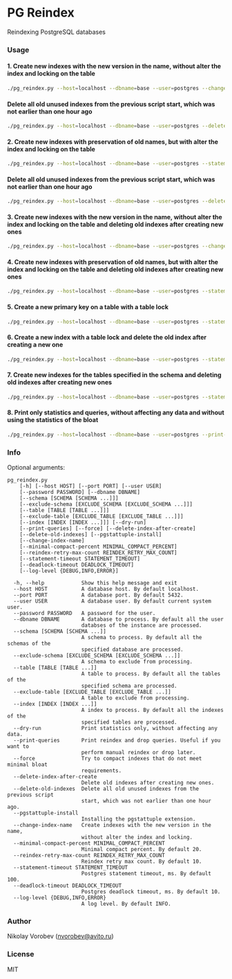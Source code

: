# PG Reindex
Reindexing PostgreSQL databases

### Usage

#### 1. Create new indexes with the new version in the name, without alter the index and locking on the table
```bash
./pg_reindex.py --host=localhost --dbname=base --user=postgres --change-index-name --print-queries
```
#### Delete all old unused indexes from the previous script start, which was not earlier than one hour ago
```bash
./pg_reindex.py --host=localhost --dbname=base --user=postgres --delete-old-indexes
```
#### 2. Create new indexes with preservation of old names, but with alter the index and locking on the table
```bash
./pg_reindex.py --host=localhost --dbname=base --user=postgres --statement-timeout 200 --deadlock-timeout 20 --print-queries
```
#### Delete all old unused indexes from the previous script start, which was not earlier than one hour ago
```bash
./pg_reindex.py --host=localhost --dbname=base --user=postgres --delete-old-indexes
```
#### 3. Create new indexes with the new version in the name, without alter the index and locking on the table and deleting old indexes after creating new ones
```bash
./pg_reindex.py --host=localhost --dbname=base --user=postgres --change-index-name --print-queries --delete-index-after-create
```
#### 4. Create new indexes with preservation of old names, but with alter the index and locking on the table and deleting old indexes after creating new ones
```bash
./pg_reindex.py --host=localhost --dbname=base --user=postgres --statement-timeout 200 --deadlock-timeout 20 --print-queries --delete-index-after-create
```
#### 5. Create a new primary key on a table with a table lock
```bash
./pg_reindex.py --host=localhost --dbname=base --user=postgres --statement-timeout 200 --deadlock-timeout 20 --print-queries --index base.items_pkey
```
#### 6. Create a new index with a table lock and delete the old index after creating a new one
```bash
./pg_reindex.py --host=localhost --dbname=base --user=postgres --statement-timeout 200 --deadlock-timeout 20 --print-queries --delete-index-after-create --index base.items_time_idx
```
#### 7. Create new indexes for the tables specified in the schema and deleting old indexes after creating new ones
```bash
./pg_reindex.py --host=localhost --dbname=base --user=postgres --statement-timeout 200 --deadlock-timeout 20 --print-queries --delete-index-after-create --schema base
```
#### 8. Print only statistics and queries, without affecting any data and without using the statistics of the bloat
```bash
./pg_reindex.py --host=localhost --dbname=base --user=postgres --print-queries --delete-index-after-create --force --dry-run
```

### Info

Optional arguments:
```
pg_reindex.py 
    [-h] [--host HOST] [--port PORT] [--user USER]
    [--password PASSWORD] [--dbname DBNAME]
    [--schema [SCHEMA [SCHEMA ...]]]
    [--exclude-schema [EXCLUDE_SCHEMA [EXCLUDE_SCHEMA ...]]]
    [--table [TABLE [TABLE ...]]]
    [--exclude-table [EXCLUDE_TABLE [EXCLUDE_TABLE ...]]]
    [--index [INDEX [INDEX ...]]] [--dry-run]
    [--print-queries] [--force] [--delete-index-after-create]
    [--delete-old-indexes] [--pgstattuple-install]
    [--change-index-name]
    [--minimal-compact-percent MINIMAL_COMPACT_PERCENT]
    [--reindex-retry-max-count REINDEX_RETRY_MAX_COUNT]
    [--statement-timeout STATEMENT_TIMEOUT]
    [--deadlock-timeout DEADLOCK_TIMEOUT]
    [--log-level {DEBUG,INFO,ERROR}]

  -h, --help            Show this help message and exit
  --host HOST           A database host. By default localhost.
  --port PORT           A database port. By default 5432.
  --user USER           A database user. By default current system user.
  --password PASSWORD   A password for the user.
  --dbname DBNAME       A database to process. By default all the user
                        databses of the instance are processed.
  --schema [SCHEMA [SCHEMA ...]]
                        A schema to process. By default all the schemas of the
                        specified database are processed.
  --exclude-schema [EXCLUDE_SCHEMA [EXCLUDE_SCHEMA ...]]
                        A schema to exclude from processing.
  --table [TABLE [TABLE ...]]
                        A table to process. By default all the tables of the
                        specified schema are processed.
  --exclude-table [EXCLUDE_TABLE [EXCLUDE_TABLE ...]]
                        A table to exclude from processing.
  --index [INDEX [INDEX ...]]
                        A index to process. By default all the indexes of the
                        specified tables are processed.
  --dry-run             Print statistics only, without affecting any data.
  --print-queries       Print reindex and drop queries. Useful if you want to
                        perform manual reindex or drop later.
  --force               Try to compact indexes that do not meet minimal bloat
                        requirements.
  --delete-index-after-create
                        Delete old indexes after creating new ones.
  --delete-old-indexes  Delete all old unused indexes from the previous script
                        start, which was not earlier than one hour ago.
  --pgstattuple-install
                        Installing the pgstattuple extension.
  --change-index-name   Create indexes with the new version in the name,
                        without alter the index and locking.
  --minimal-compact-percent MINIMAL_COMPACT_PERCENT
                        Minimal compact percent. By default 20.
  --reindex-retry-max-count REINDEX_RETRY_MAX_COUNT
                        Reindex retry max count. By default 10.
  --statement-timeout STATEMENT_TIMEOUT
                        Postgres statement timeout, ms. By default 100.
  --deadlock-timeout DEADLOCK_TIMEOUT
                        Postgres deadlock timeout, ms. By default 10.
  --log-level {DEBUG,INFO,ERROR}
                        A log level. By default INFO.
```

### Author

Nikolay Vorobev (nvorobev@avito.ru)

### License

MIT
